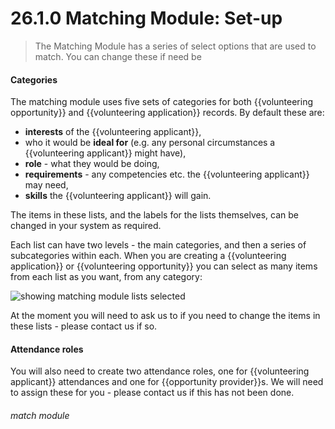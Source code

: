 # 26.1.0 Matching Module: Set-up

> The Matching Module has a series of select options that are used to match.  You can change these if need be

#### Categories

The matching module uses five sets of categories for both {{volunteering opportunity}} and {{volunteering application}} records.  By default these are:

- **interests** of the {{volunteering applicant}},
- who it would be **ideal for** (e.g. any personal circumstances a {{volunteering applicant}} might have),
- **role** - what they would be doing,
- **requirements** - any competencies etc. the {{volunteering applicant}} may need,
- **skills** the {{volunteering applicant}} will gain.

The items in these lists, and the labels for the lists themselves, can be changed in your system as required.

Each list can have two levels - the main categories, and then a series of subcategories within each.  When you are creating a {{volunteering application}} or {{volunteering opportunity}} you can select as many items from each list as you want, from any category:

![showing matching module lists selected](26.1a.PNG)

At the moment you will need to ask us to if you need to change the items in these lists - please contact us if so.

#### Attendance roles

You will also need to create two attendance roles, one for {{volunteering applicant}} attendances and one for {{opportunity provider}}s.  We will need to assign these for you - please contact us if this has not been done.

###### match module


